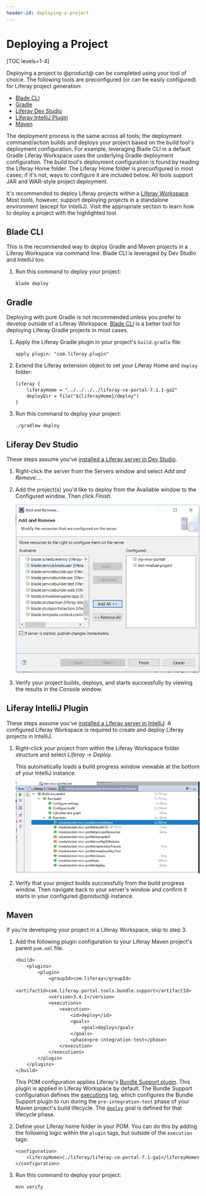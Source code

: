 ```yaml
---
header-id: deploying-a-project
---
```


# Deploying a Project

[TOC levels=1-4]

Deploying a project to @product@ can be completed using your tool of choice. The
following tools are preconfigured (or can be easily configured) for Liferay
project generation:

- [Blade CLI](/docs/7-2/reference/-/knowledge_base/r/blade-cli)
- [Gradle](https://gradle.org/)
- [Liferay Dev Studio](/docs/7-2/reference/-/knowledge_base/r/liferay-dev-studio)
- [Liferay IntelliJ Plugin](/docs/7-2/reference/-/knowledge_base/r/intellij)
- [Maven](/docs/7-2/reference/-/knowledge_base/r/maven)

The deployment process is the same across all tools; the deployment
command/action builds and deploys your project based on the build tool's
deployment configuration. For example, leveraging Blade CLI in a default Gradle
Liferay Workspace uses the underlying Gradle deployment configuration. The build
tool's deployment configuration is found by reading the Liferay Home folder. The
Liferay Home folder is preconfigured in most cases; if it's not, ways to
configure it are included below. All tools support JAR and WAR-style project
deployment.

It's recommended to deploy Liferay projects within a
[Liferay Workspace](/docs/7-2/reference/-/knowledge_base/r/liferay-workspace).
Most tools, however, support deploying projects in a standalone environment
(except for IntelliJ). Visit the appropriate section to learn how to deploy a
project with the highlighted tool.

## Blade CLI

This is the recommended way to deploy Gradle and Maven projects in a Liferay
Workspace via command line. Blade CLI is leveraged by Dev Studio and IntelliJ
too.

1.  Run this command to deploy your project:

        blade deploy

## Gradle

Deploying with pure Gradle is not recommended unless you prefer to develop
outside of a Liferay Workspace. [Blade CLI](#blade-cli) is a better tool for
deploying Liferay Gradle projects in most cases.

1.  Apply the Liferay Gradle plugin in your project's `build.gradle` file:

        apply plugin: "com.liferay.plugin"

2.  Extend the Liferay extension object to set your Liferay Home and `deploy`
    folder:

        liferay {
            liferayHome = "../../../../liferay-ce-portal-7.1.1-ga2"
            deployDir = file("${liferayHome}/deploy")
        }

3.  Run this command to deploy your project:

        ./gradlew deploy

## Liferay Dev Studio

These steps assume you've
[installed a Liferay server in Dev Studio](/docs/7-2/reference/-/knowledge_base/r/installing-a-liferay-server-in-dev-studio). 

1.  Right-click the server from the Servers window and select *Add and
    Remove...*.

2.  Add the project(s) you'd like to deploy from the Available window to the
    Configured window. Then click *Finish*.

    ![Figure 1: Using the this deployment method is convenient when deploying multiple projects.](../../images/add-and-remove-ide.png)

3.  Verify your project builds, deploys, and starts successfully by viewing the
    results in the Console window.

## Liferay IntelliJ Plugin

These steps assume you've
[installed a Liferay server in IntelliJ](/docs/7-2/reference/-/knowledge_base/r/installing-a-server-in-intellij).
A configured Liferay Workspace is required to create and deploy Liferay projects
in IntelliJ.

1.  Right-click your project from within the Liferay Workspace folder structure
    and select *Liferay* &rarr; *Deploy*.

    This automatically loads a build progress window viewable at the bottom of
    your IntelliJ instance.

    ![Figure 2: Verify that your project built successfully.](../../images/intellij-project-build.png)

2.  Verify that your project builds successfully from the build progress window.
    Then navigate back to your server's window and confirm it starts in your
    configured @product@ instance.

## Maven

If you're developing your project in a Liferay Workspace, skip to step 3.

1.  Add the following plugin configuration to your Liferay Maven project's
    parent `pom.xml` file.

        <build>
            <plugins>
                <plugin>
                    <groupId>com.liferay</groupId>
                    <artifactId>com.liferay.portal.tools.bundle.support</artifactId>
                    <version>3.4.1</version>
                    <executions>
                        <execution>
                            <id>deploy</id>
                            <goals>
                                <goal>deploy</goal>
                            </goals>
                            <phase>pre-integration-test</phase>
                        </execution>
                    </executions>
                </plugin>
            </plugins>
        </build>

    This POM configuration applies Liferay's
    [Bundle Support plugin](/docs/7-2/reference/-/knowledge_base/r/bundle-support-plugin).
    This plugin is applied in Liferay Workspace by default. The Bundle Support
    configuration defines the
    [executions](https://maven.apache.org/guides/mini/guide-configuring-plugins.html#Using_the_executions_Tag)
    tag, which configures the Bundle Support plugin to run during the
    `pre-integration-test` phase of your Maven project's build lifecycle. The
    [`deploy`](http://maven.apache.org/guides/introduction/introduction-to-the-lifecycle.html#A_Build_Phase_is_Made_Up_of_Plugin_Goals)
    goal is defined for that lifecycle phase. 

2.  Define your Liferay home folder in your POM. You can do this by adding the
    following logic within the `plugin` tags, but outside of the `execution`
    tags:

        <configuration>
            <liferayHome>C:/liferay/liferay-ce-portal-7.1-ga1</liferayHome>
        </configuration>

3.  Run this command to deploy your project:

        mvn verify

